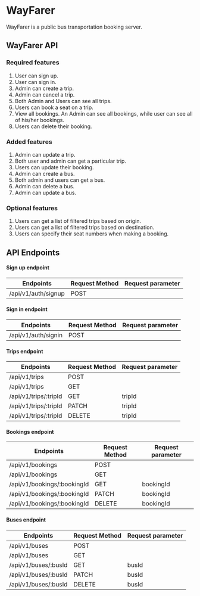 # WayFarer
WayFarer is a public bus transportation booking server.

## WayFarer API

### Required features
1. User can sign up.
2. User can sign in.
3. Admin can create a trip.
4. Admin can cancel a trip.
5. Both Admin and Users can see all trips.
6. Users can book a seat on a trip.
7. View all bookings. An Admin can see all bookings, while user can see all of his/her
bookings.
8. Users can delete their booking.

### Added features
1. Admin can update a trip.
2. Both user and admin can get a particular trip.
3. Users can update their booking.
4. Admin can create a bus.
5. Both admin and users can get a bus.
6. Admin can delete a bus.
7. Admin can update a bus.

### Optional features
1. Users can get a list of filtered trips based on origin.
2. Users can get a list of filtered trips based on destination.
3. Users can specify their seat numbers when making a booking.


## API Endpoints

#### Sign up endpoint

| Endpoints | Request Method | Request parameter |
| ---------- |----------- | ------------- |
| /api/v1/auth/signup | POST | |

#### Sign in endpoint
| Endpoints | Request Method | Request parameter |
| ---------- |----------- | ------------- |
| /api/v1/auth/signin | POST | | 

#### Trips endpoint
| Endpoints | Request Method | Request parameter |
| --------- | ----------- | ------------- |
| /api/v1/trips | POST | | 
| /api/v1/trips | GET | |
| /api/v1/trips/:tripId | GET | tripId |
| /api/v1/trips/:tripId | PATCH | tripId |
| /api/v1/trips/:tripId | DELETE | tripId |

#### Bookings endpoint
| Endpoints | Request Method | Request parameter |
| --------- | ----------- | ------------- |
| /api/v1/bookings | POST | | 
| /api/v1/bookings | GET | |
| /api/v1/bookings/:bookingId | GET | bookingId |
| /api/v1/bookings/:bookingId | PATCH | bookingId |
| /api/v1/bookings/:bookingId | DELETE | bookingId |

#### Buses endpoint
| Endpoints | Request Method | Request parameter |
| --------- | ----------- | ------------- |
| /api/v1/buses | POST | | 
| /api/v1/buses | GET | |
| /api/v1/buses/:busId | GET | busId |
| /api/v1/buses/:busId | PATCH | busId |
| /api/v1/buses/:busId | DELETE | busId |


